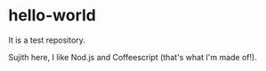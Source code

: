 # hello-world
It is a test repository.

Sujith here, I like Nod.js and Coffeescript (that's what I'm made of!).
